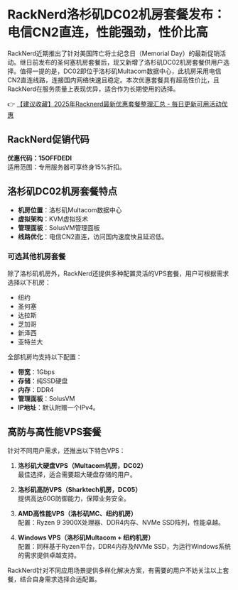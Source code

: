 # RackNerd洛杉矶DC02机房套餐发布：电信CN2直连，性能强劲，性价比高

RackNerd近期推出了针对美国阵亡将士纪念日（Memorial Day）的最新促销活动。继日前发布的圣何塞机房套餐后，现又新增了洛杉矶DC02机房套餐供用户选择。值得一提的是，DC02即位于洛杉矶Multacom数据中心，此机房采用电信CN2直连线路，连接国内网络快速且稳定。本次优惠套餐具有超高性价比，且RackNerd在服务质量上表现优异，适合作为长期使用的选择。

👉 [【建议收藏】2025年Racknerd最新优惠套餐整理汇总 - 每日更新可用活动优惠](https://bit.ly/Rack_Nerd)

## RackNerd促销代码

**优惠代码：15OFFDEDI**  
适用范围：专用服务器可享终身15%折扣。

## 洛杉矶DC02机房套餐特点

- **机房位置**：洛杉矶Multacom数据中心
- **虚拟架构**：KVM虚拟技术
- **管理面板**：SolusVM管理面板
- **线路优化**：电信CN2直连，访问国内速度快且延迟低。

### 可选其他机房套餐

除了洛杉矶机房外，RackNerd还提供多种配置灵活的VPS套餐，用户可根据需求选择以下机房：

- 纽约
- 圣何塞
- 达拉斯
- 芝加哥
- 新泽西
- 亚特兰大

全部机房均支持以下配置：
- **带宽**：1Gbps
- **存储**：纯SSD硬盘
- **内存**：DDR4
- **管理面板**：SolusVM
- **IP地址**：默认附赠一个IPv4。

## 高防与高性能VPS套餐

针对不同用户需求，还推出以下特色VPS：

1. **洛杉矶大硬盘VPS（Multacom机房，DC02）**  
   最佳选择，适合需要超大硬盘存储的用户。

2. **洛杉矶高防VPS（Sharktech机房，DC05）**  
   提供高达60G防御能力，保障业务安全。

3. **AMD高性能VPS（洛杉矶MC、纽约机房）**  
   配置：Ryzen 9 3900X处理器、DDR4内存、NVMe SSD阵列，性能卓越。

4. **Windows VPS（洛杉矶Multacom + 纽约机房）**  
   配置：同样基于Ryzen平台，DDR4内存及NVMe SSD，为运行Windows系统的需求提供卓越支持。

RackNerd针对不同应用场景提供多样化解决方案，有需要的用户不妨关注以上套餐，结合自身需求选择合适配置。